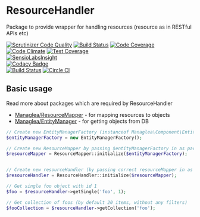 # ResourceHandler
Package to provide wrapper for handling resources (resource as in RESTful APIs etc)

[![Scrutinizer Code Quality](https://scrutinizer-ci.com/g/managlea/ResourceHandler/badges/quality-score.png?b=master)](https://scrutinizer-ci.com/g/managlea/ResourceHandler/?branch=master) [![Build Status](https://scrutinizer-ci.com/g/managlea/ResourceHandler/badges/build.png?b=master)](https://scrutinizer-ci.com/g/managlea/ResourceHandler/build-status/master) [![Code Coverage](https://scrutinizer-ci.com/g/managlea/ResourceHandler/badges/coverage.png?b=master)](https://scrutinizer-ci.com/g/managlea/ResourceHandler/?branch=master)  
[![Code Climate](https://codeclimate.com/github/managlea/ResourceHandler/badges/gpa.svg)](https://codeclimate.com/github/managlea/ResourceHandler) [![Test Coverage](https://codeclimate.com/github/managlea/ResourceHandler/badges/coverage.svg)](https://codeclimate.com/github/managlea/ResourceHandler/coverage)  
[![SensioLabsInsight](https://insight.sensiolabs.com/projects/39e46ddc-da95-4449-a104-616a1f55dde9/mini.png)](https://insight.sensiolabs.com/projects/39e46ddc-da95-4449-a104-616a1f55dde9)  
[![Codacy Badge](https://api.codacy.com/project/badge/grade/0d97db45677b41ae8e941ebf99d1f7e0)](https://www.codacy.com/app/Managlea/ResourceHandler)  
[![Build Status](https://travis-ci.org/managlea/ResourceHandler.svg?branch=master)](https://travis-ci.org/managlea/ResourceHandler) [![Circle CI](https://circleci.com/gh/managlea/ResourceHandler/tree/master.svg?style=svg)](https://circleci.com/gh/managlea/ResourceHandler/tree/master)
## Basic usage
Read more about packages which are required by ResourceHandler
* [Managlea/ResourceMapper](https://github.com/managlea/ResourceMapper) - for mapping resources to objects
* [Managlea/EntityManager](https://github.com/managlea/EntityManager) - for getting objects from DB
```php
// Create new EntityManagerFactory (instanceof Managlea\Component\EntityManagerFactoryInterface)
$entityManagerFactory = new EntityManagerFactory();

// Create new ResourceMapper by passing $entityManagerFactory in as parameter
$resourceMapper = ResourceMapper::initialize($entityManagerFactory);


// Create new resourceHandler (by passing correct resourceMapper in as parameter)
$resourceHandler = ResourceHandler::initialize($resourceMapper);

// Get single foo object with id 1
$foo = $resourceHandler->getSingle('foo', 1);

// Get collection of foos (by default 20 items, without any filters)
$fooCollection = $resourceHandler->getCollection('foo');
```
